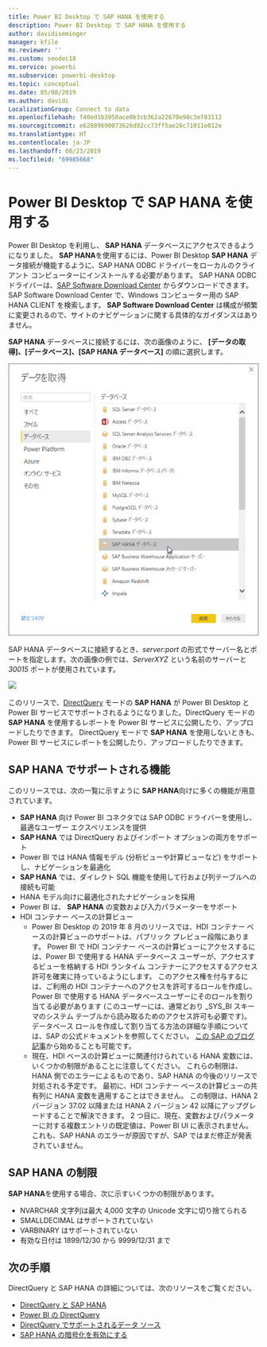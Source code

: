 ```yaml
---
title: Power BI Desktop で SAP HANA を使用する
description: Power BI Desktop で SAP HANA を使用する
author: davidiseminger
manager: kfile
ms.reviewer: ''
ms.custom: seodec18
ms.service: powerbi
ms.subservice: powerbi-desktop
ms.topic: conceptual
ms.date: 05/08/2019
ms.author: davidi
LocalizationGroup: Connect to data
ms.openlocfilehash: f40ed1b3950ace0b3cb362a22670e98c3ef83112
ms.sourcegitcommit: e62889690073626d92cc73ff5ae26c71011e012e
ms.translationtype: HT
ms.contentlocale: ja-JP
ms.lasthandoff: 08/23/2019
ms.locfileid: "69985668"
---
```

# <a name="use-sap-hana-in-power-bi-desktop"></a>Power BI Desktop で SAP HANA を使用する
Power BI Desktop を利用し、 **SAP HANA** データベースにアクセスできるようになりました。 **SAP HANA**を使用するには、Power BI Desktop **SAP HANA** データ接続が機能するように、SAP HANA ODBC ドライバーをローカルのクライアント コンピューターにインストールする必要があります。 SAP HANA ODBC ドライバーは、[SAP Software Download Center](https://support.sap.com/swdc) からダウンロードできます。 SAP Software Download Center で、Windows コンピューター用の SAP HANA CLIENT を検索します。 **SAP Software Download Center** は構成が頻繁に変更されるので、サイトのナビゲーションに関する具体的なガイダンスはありません。

**SAP HANA** データベースに接続するには、次の画像のように、 **[データの取得]、[データベース]、[SAP HANA データベース]** の順に選択します。

![](media/desktop-sap-hana/sap-hana-1.png)

SAP HANA データベースに接続するとき、*server:port* の形式でサーバー名とポートを指定します。次の画像の例では、*ServerXYZ* という名前のサーバーと *30015* ポートが使用されています。

![](media/desktop-sap-hana/sap-hana-2.png)

このリリースで、[DirectQuery](desktop-directquery-sap-hana.md) モードの **SAP HANA** が Power BI Desktop と Power BI サービスでサポートされるようになりました。DirectQuery モードの **SAP HANA** を使用するレポートを Power BI サービスに公開したり、アップロードしたりできます。 DirectQuery モードで **SAP HANA** を使用しないときも、Power BI サービスにレポートを公開したり、アップロードしたりできます。

## <a name="supported-features-for-sap-hana"></a>SAP HANA でサポートされる機能
このリリースでは、次の一覧に示すように **SAP HANA**向けに多くの機能が用意されています。

* **SAP HANA** 向け Power BI コネクタでは SAP ODBC ドライバーを使用し、最適なユーザー エクスペリエンスを提供
* **SAP HANA** では DirectQuery およびインポート オプションの両方をサポート
* Power BI では HANA 情報モデル (分析ビューや計算ビューなど) をサポートし、ナビゲーションを最適化
* **SAP HANA** では、ダイレクト SQL 機能を使用して行および列テーブルへの接続も可能
* HANA モデル向けに最適化されたナビゲーションを採用
* Power BI は、 **SAP HANA** の変数および入力パラメーターをサポート
* HDI コンテナー ベースの計算ビュー
  * Power BI Desktop の 2019 年 8 月のリリースでは、HDI コンテナー ベースの計算ビューのサポートは、パブリック プレビュー段階にあります。 Power BI で HDI コンテナー ベースの計算ビューにアクセスするには、Power BI で使用する HANA データベース ユーザーが、アクセスするビューを格納する HDI ランタイム コンテナーにアクセスするアクセス許可を確実に持っているようにします。 このアクセス権を付与するには、ご利用の HDI コンテナーへのアクセスを許可するロールを作成し、Power BI で使用する HANA データベースユーザーにそのロールを割り当てる必要があります (このユーザーには、通常どおり \_SYS\_BI スキーマのシステム テーブルから読み取るためのアクセス許可も必要です)。 データベース ロールを作成して割り当てる方法の詳細な手順については、SAP の公式ドキュメントを参照してください。 [この SAP のブログ記事](https://nam06.safelinks.protection.outlook.com/?url=https%3A%2F%2Fblogs.sap.com%2F2018%2F01%2F24%2Fthe-easy-way-to-make-your-hdi-container-accessible-to-a-classic-database-user%2F&data=02%7C01%7Cv-adbold%40microsoft.com%7Cf7e0a405fe334598ba0608d7096ef5b4%7C72f988bf86f141af91ab2d7cd011db47%7C1%7C0%7C636988244476739316&sdata=PuRu61GPRYp34mLuGbQk6gdbRikdgbxfqo8q1RBQtm0%3D&reserved=0)から始めることも可能です。
  * 現在、HDI ベースの計算ビューに関連付けられている HANA 変数には、いくつかの制限があることに注意してください。 これらの制限は、HANA 側でのエラーによるものであり、SAP HANA の今後のリリースで対処される予定です。 最初に、HDI コンテナー ベースの計算ビューの共有列に HANA 変数を適用することはできません。 この制限は、HANA 2 バージョン 37.02 以降または HANA 2 バージョン 42 以降にアップグレードすることで解決できます。 2 つ目に、現在、変数およびパラメーターに対する複数エントリの既定値は、Power BI UI に表示されません。 これも、SAP HANA のエラーが原因ですが、SAP ではまだ修正が発表されていません。

## <a name="limitations-of-sap-hana"></a>SAP HANA の制限
**SAP HANA**を使用する場合、次に示すいくつかの制限があります。

* NVARCHAR 文字列は最大 4,000 文字の Unicode 文字に切り捨てられる
* SMALLDECIMAL はサポートされていない
* VARBINARY はサポートされていない
* 有効な日付は 1899/12/30 から 9999/12/31 まで


## <a name="next-steps"></a>次の手順
DirectQuery と SAP HANA の詳細については、次のリソースをご覧ください。

* [DirectQuery と SAP HANA](desktop-directquery-sap-hana.md)
* [Power BI の DirectQuery](desktop-directquery-about.md)
* [DirectQuery でサポートされるデータ ソース](desktop-directquery-data-sources.md)
* [SAP HANA の暗号化を有効にする](desktop-sap-hana-encryption.md)


